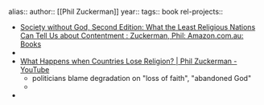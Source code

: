 alias::
author:: [[Phil Zuckerman]]
year::
tags:: book
rel-projects::

- [Society without God, Second Edition: What the Least Religious Nations Can Tell Us about Contentment : Zuckerman, Phil: Amazon.com.au: Books](https://www.amazon.com.au/dp/1479878081?ref_=mr_referred_us_au_au)
-
- [What Happens when Countries Lose Religion? | Phil Zuckerman - YouTube](https://www.youtube.com/watch?v=7Dr9GKuMYsg)
	- politicians blame degradation on "loss of faith", "abandoned God"
	-
-
